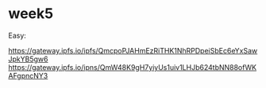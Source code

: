 # week5

Easy:

https://gateway.ipfs.io/ipfs/QmcpoPJAHmEzRiTHK1NhRPDpeiSbEc6eYxSawJpkYB5gw6
https://gateway.ipfs.io/ipns/QmW48K9gH7yiyUs1uiv1LHJb624tbNN88ofWKAFgpncNY3
